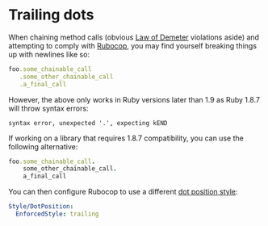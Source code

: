 # Trailing dots

When chaining method calls (obvious [Law of
Demeter](http://c2.com/cgi/wiki?LawOfDemeter) violations aside) and attempting
to comply with [Rubocop](https://github.com/bbatsov/rubocop), you may find
yourself breaking things up with newlines like so:

```ruby
foo.some_chainable_call
   .some_other_chainable_call
   .a_final_call
```

However, the above only works in Ruby versions later than 1.9 as Ruby 1.8.7
will throw syntax errors:

    syntax error, unexpected '.', expecting kEND

If working on a library that requires 1.8.7 compatibility, you can use the
following alternative:

```ruby
foo.some_chainable_call.
    some_other_chainable_call.
    a_final_call
```

You can then configure Rubocop to use a different [dot position
style](https://github.com/bbatsov/rubocop/blob/master/config/default.yml#L238-L243):

```yaml
Style/DotPosition:
  EnforcedStyle: trailing
```
